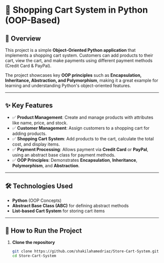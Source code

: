 # 🛒 **Shopping Cart System in Python (OOP-Based)**

## 📌 **Overview**
This project is a simple **Object-Oriented Python application** that implements a shopping cart system. Customers can add products to their cart, view the cart, and make payments using different payment methods (Credit Card & PayPal).

The project showcases key **OOP principles** such as **Encapsulation, Inheritance, Abstraction, and Polymorphism**, making it a great example for learning and understanding Python's object-oriented features.

---

## ✨ **Key Features**
- ✅ **Product Management**: Create and manage products with attributes like name, price, and stock.  
- ✅ **Customer Management**: Assign customers to a shopping cart for adding products.  
- ✅ **Shopping Cart System**: Add products to the cart, calculate the total cost, and display items.  
- ✅ **Payment Processing**: Allows payment via **Credit Card** or **PayPal**, using an abstract base class for payment methods.  
- ✅ **OOP Principles**: Demonstrates **Encapsulation**, **Inheritance**, **Polymorphism**, and **Abstraction**.  

---

## 🛠️ **Technologies Used**
- **Python** (OOP Concepts)
- **Abstract Base Class (ABC)** for defining abstract methods
- **List-based Cart System** for storing cart items

---

## 🚀 **How to Run the Project**

1. **Clone the repository**  
   ```bash
   git clone https://github.com/shakilahamedriaz/Store-Cart-System.git
   cd Store-Cart-System
